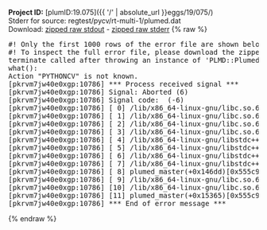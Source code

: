 **Project ID:** [plumID:19.075]({{ '/' | absolute_url }}eggs/19/075/)  
Stderr for source:  regtest/pycv/rt-multi-1/plumed.dat   
Download: [zipped raw stdout](plumed.dat.plumed_master.stdout.txt.zip) - [zipped raw stderr](plumed.dat.plumed_master.stderr.txt.zip) 
{% raw %}
<pre>
#! Only the first 1000 rows of the error file are shown below
#! To inspect the full error file, please download the zipped raw stderr file above
terminate called after throwing an instance of 'PLMD::Plumed::Exception'
what():
Action "PYTHONCV" is not known.
[pkrvm7jw40e0xgp:10786] *** Process received signal ***
[pkrvm7jw40e0xgp:10786] Signal: Aborted (6)
[pkrvm7jw40e0xgp:10786] Signal code:  (-6)
[pkrvm7jw40e0xgp:10786] [ 0] /lib/x86_64-linux-gnu/libc.so.6(+0x45330)[0x7f78c0445330]
[pkrvm7jw40e0xgp:10786] [ 1] /lib/x86_64-linux-gnu/libc.so.6(pthread_kill+0x11c)[0x7f78c049eb2c]
[pkrvm7jw40e0xgp:10786] [ 2] /lib/x86_64-linux-gnu/libc.so.6(gsignal+0x1e)[0x7f78c044527e]
[pkrvm7jw40e0xgp:10786] [ 3] /lib/x86_64-linux-gnu/libc.so.6(abort+0xdf)[0x7f78c04288ff]
[pkrvm7jw40e0xgp:10786] [ 4] /lib/x86_64-linux-gnu/libstdc++.so.6(+0xa5ff5)[0x7f78c08a5ff5]
[pkrvm7jw40e0xgp:10786] [ 5] /lib/x86_64-linux-gnu/libstdc++.so.6(+0xbb0da)[0x7f78c08bb0da]
[pkrvm7jw40e0xgp:10786] [ 6] /lib/x86_64-linux-gnu/libstdc++.so.6(_ZSt10unexpectedv+0x0)[0x7f78c08a5a55]
[pkrvm7jw40e0xgp:10786] [ 7] /lib/x86_64-linux-gnu/libstdc++.so.6(+0xa5a6f)[0x7f78c08a5a6f]
[pkrvm7jw40e0xgp:10786] [ 8] plumed_master(+0x146dd)[0x555c995606dd]
[pkrvm7jw40e0xgp:10786] [ 9] /lib/x86_64-linux-gnu/libc.so.6(+0x2a1ca)[0x7f78c042a1ca]
[pkrvm7jw40e0xgp:10786] [10] /lib/x86_64-linux-gnu/libc.so.6(__libc_start_main+0x8b)[0x7f78c042a28b]
[pkrvm7jw40e0xgp:10786] [11] plumed_master(+0x15365)[0x555c99561365]
[pkrvm7jw40e0xgp:10786] *** End of error message ***
</pre>
{% endraw %}
